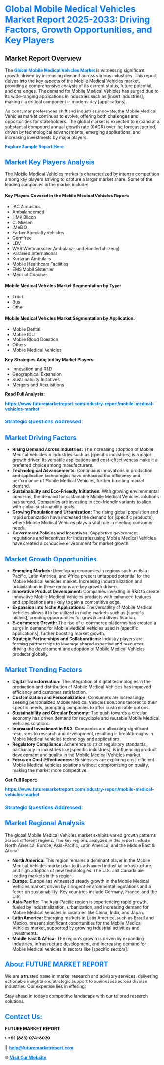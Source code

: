 <h1 style="color: #007BFF;">Global Mobile Medical Vehicles Market Report 2025-2033: Driving Factors, Growth Opportunities, and Key Players</h1>

<section id="overview">
<h2>Market Report Overview</h2>
<p>The <a href="https://www.futuremarketreport.com/industry-report/mobile-medical-vehicles-market" style="color: #007BFF; text-decoration: none;"><strong>Global Mobile Medical Vehicles Market</strong></a> is witnessing significant growth, driven by increasing demand across various industries. This report delves into the key aspects of the Mobile Medical Vehicles market, providing a comprehensive analysis of its current status, future potential, and challenges. The demand for Mobile Medical Vehicles has surged due to its wide-ranging applications in industries such as [insert industries], making it a critical component in modern-day [applications].</p>
<p>As consumer preferences shift and industries innovate, the Mobile Medical Vehicles market continues to evolve, offering both challenges and opportunities for stakeholders. The global market is expected to expand at a substantial compound annual growth rate (CAGR) over the forecast period, driven by technological advancements, emerging applications, and increasing investments by major players.</p>
</section>

<section id="overview">
<p><a href="https://www.futuremarketreport.com/request-sample/reportId=122397" style="color: #007BFF; text-decoration: none;"><strong>Explore Sample Report Here</strong></a></p>
</section>

<section id="key-players">
<h2 style="color: #007BFF;">Market Key Players Analysis</h2>
<p>The Mobile Medical Vehicles market is characterized by intense competition among key players striving to capture a larger market share. Some of the leading companies in the market include:</p>
<h4>Key Players Covered in the Mobile Medical Vehicles Report:</h4>
<ul><li>IAC Acoustics</li><li>Ambulancemed</li><li>HMK Bilcon</li><li>C. Miesen</li><li>IMeBIO</li><li>Farber Specialty Vehicles</li><li>Germfree</li><li>LDV</li><li>WAS(Wietmarscher Ambulanz- und Sonderfahrzeug)</li><li>Paramed International</li><li>Kurtaran Ambulans</li><li>Mobile Healthcare Facilities</li><li>EMS Mobil Sistemler</li><li>Medical Coaches</li></ul>
<h4>Mobile Medical Vehicles Market Segmentation by Type:</h4>
<ul><li>Truck</li><li>Bus</li><li>Other</li></ul>

<h4>Mobile Medical Vehicles Market Segmentation by Application:</h4>
<ul><li>Mobile Dental</li><li>Mobile ICU</li><li>Mobile Blood Donation</li><li>Others</li><li>Mobile Medical Vehicles</li></ul>
<p><strong>Key Strategies Adopted by Market Players:</strong></p>
<ul>
<li>Innovation and R&D</li>
<li>Geographical Expansion</li>
<li>Sustainability Initiatives</li>
<li>Mergers and Acquisitions</li>
</ul>
</section>

<section>
<p><strong>Read Full Analysis: </strong></p><a href="https://www.futuremarketreport.com/industry-report/mobile-medical-vehicles-market" style="color: #007BFF; text-decoration: none;"><strong>https://www.futuremarketreport.com/industry-report/mobile-medical-vehicles-market</strong></a>
<h3 style="color: #007BFF;">Strategic Questions Addressed:</h3>
</section>

<section id="driving-factors">
<h2 style="color: #007BFF;">Market Driving Factors</h2>
<ul>
<li><strong>Rising Demand Across Industries:</strong> The increasing adoption of Mobile Medical Vehicles in industries such as [specific industries] is a major growth driver. Its versatile applications and cost-effectiveness make it a preferred choice among manufacturers.</li>
<li><strong>Technological Advancements:</strong> Continuous innovations in production and application technologies have enhanced the efficiency and performance of Mobile Medical Vehicles, further boosting market demand.</li>
<li><strong>Sustainability and Eco-Friendly Initiatives:</strong> With growing environmental concerns, the demand for sustainable Mobile Medical Vehicles solutions has surged. Companies are investing in eco-friendly variants to align with global sustainability goals.</li>
<li><strong>Growing Population and Urbanization:</strong> The rising global population and rapid urbanization have increased the demand for [specific products], where Mobile Medical Vehicles plays a vital role in meeting consumer needs.</li>
<li><strong>Government Policies and Incentives:</strong> Supportive government regulations and incentives for industries using Mobile Medical Vehicles have created a conducive environment for market growth.</li>
</ul>
</section>

<section id="growth-opportunities">
<h2 style="color: #007BFF;">Market Growth Opportunities</h2>
<ul>
<li><strong>Emerging Markets:</strong> Developing economies in regions such as Asia-Pacific, Latin America, and Africa present untapped potential for the Mobile Medical Vehicles market. Increasing industrialization and urbanization in these regions are key growth drivers.</li>
<li><strong>Innovative Product Development:</strong> Companies investing in R&D to create innovative Mobile Medical Vehicles products with enhanced features and applications are likely to gain a competitive edge.</li>
<li><strong>Expansion into Niche Applications:</strong> The versatility of Mobile Medical Vehicles allows it to be utilized in niche markets such as [specific niches], creating opportunities for growth and diversification.</li>
<li><strong>E-commerce Growth:</strong> The rise of e-commerce platforms has created a surge in demand for Mobile Medical Vehicles used in [specific applications], further boosting market growth.</li>
<li><strong>Strategic Partnerships and Collaborations:</strong> Industry players are forming partnerships to leverage shared expertise and resources, driving the development and adoption of Mobile Medical Vehicles products globally.</li>
</ul>
</section>

<section id="trending-factors">
<h2 style="color: #007BFF;">Market Trending Factors</h2>
<ul>
<li><strong>Digital Transformation:</strong> The integration of digital technologies in the production and distribution of Mobile Medical Vehicles has improved efficiency and customer satisfaction.</li>
<li><strong>Customization and Personalization:</strong> Consumers are increasingly seeking personalized Mobile Medical Vehicles solutions tailored to their specific needs, prompting companies to offer customizable options.</li>
<li><strong>Sustainability and Circular Economy:</strong> The push towards a circular economy has driven demand for recyclable and reusable Mobile Medical Vehicles solutions.</li>
<li><strong>Increased Investment in R&D:</strong> Companies are allocating significant resources to research and development, resulting in breakthroughs in Mobile Medical Vehicles technology and applications.</li>
<li><strong>Regulatory Compliance:</strong> Adherence to strict regulatory standards, particularly in industries like [specific industries], is influencing product development and quality in the Mobile Medical Vehicles market.</li>
<li><strong>Focus on Cost-Effectiveness:</strong> Businesses are exploring cost-efficient Mobile Medical Vehicles solutions without compromising on quality, making the market more competitive.</li>
</ul>
</section>

<section>
<p><strong>Get Full Report: </strong></p><a href="https://www.futuremarketreport.com/industry-report/mobile-medical-vehicles-market" style="color: #007BFF; text-decoration: none;"><strong>https://www.futuremarketreport.com/industry-report/mobile-medical-vehicles-market</strong></a>
<h3 style="color: #007BFF;">Strategic Questions Addressed:</h3>
</section>


<section id="regional-analysis">
<h2 style="color: #007BFF;">Market Regional Analysis</h2>
<p>The global Mobile Medical Vehicles market exhibits varied growth patterns across different regions. The key regions analyzed in this report include North America, Europe, Asia-Pacific, Latin America, and the Middle East & Africa:</p>
<ul>
<li><strong>North America:</strong> This region remains a dominant player in the Mobile Medical Vehicles market due to its advanced industrial infrastructure and high adoption of new technologies. The U.S. and Canada are leading markets in this region.</li>
<li><strong>Europe:</strong> Europe has witnessed steady growth in the Mobile Medical Vehicles market, driven by stringent environmental regulations and a focus on sustainability. Key countries include Germany, France, and the U.K.</li>
<li><strong>Asia-Pacific:</strong> The Asia-Pacific region is experiencing rapid growth, fueled by industrialization, urbanization, and increasing demand for Mobile Medical Vehicles in countries like China, India, and Japan.</li>
<li><strong>Latin America:</strong> Emerging markets in Latin America, such as Brazil and Mexico, present significant opportunities for the Mobile Medical Vehicles market, supported by growing industrial activities and investments.</li>
<li><strong>Middle East & Africa:</strong> The region’s growth is driven by expanding industries, infrastructure development, and increasing demand for Mobile Medical Vehicles in sectors like [specific sectors].</li>
</ul>
</section>

<footer>
<h2 style="color: #007BFF;">About FUTURE MARKET REPORT</h2>
<p>We are a trusted name in market research and advisory services, delivering actionable insights and strategic support to businesses across diverse industries. Our expertise lies in offering:</p>

<p>Stay ahead in today’s competitive landscape with our tailored research solutions.</p>

<h2 style="color: #007BFF;">Contact Us:</h2>
<p><strong>FUTURE MARKET REPORT</strong></p>
<p>📞 <strong>+91 (883) 074-8030</strong></p>
<p>📧 <strong><a href="mailto:help@futuremarketreport.com" style="color: #007BFF;">help@futuremarketreport.com</a></strong></p>
<p>🌐 <strong><a href="https://www.futuremarketreport.com/" style="color: #007BFF;">Visit Our Website</a></strong></p>
</footer>
